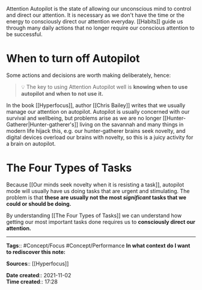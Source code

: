Attention Autopilot is the state of allowing our unconscious mind to control and direct our attention.
It is necessary as we don't have the time or the energy to consciously direct our attention everyday.
[[Habits]] guide us through many daily actions that no longer require our conscious attention to be successful.

# When to turn off Autopilot
Some actions and decisions are worth making deliberately, hence:

> 💡 The key to using Attention Autopilot well is **knowing when to use autopilot and when to not use it.**

In the book [[Hyperfocus]], author [[Chris Bailey]] writes that we usually manage our attention on autopilot. 
Autopilot is usually concerned with our survival and wellbeing, but problems arise as we are no longer [[Hunter-Gatherer|Hunter-gatherer's]] living on the savannah and many things in modern life hijack this, e.g. our hunter-gatherer brains seek novelty, and digital devices overload our brains with novelty, so this is a juicy activity for a brain on autopilot.

# The Four Types of Tasks
Because [[Our minds seek novelty when it is resisting a task]], autopilot mode will usually have us doing tasks that are urgent and stimulating. The problem is that **these are usually not the most *significant* tasks that we could or should be doing.**

By understanding [[The Four Types of Tasks]] we can understand how getting our most important tasks done requires us to **consciously direct our attention.**

---
**Tags**:: #Concept/Focus #Concept/Performance 
**In what context do I want to rediscover this note:**

**Sources**:: [[Hyperfocus]]

**Date created**:: 2021-11-02  
**Time created**:: 17:28
